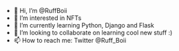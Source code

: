- 👋 Hi, I’m @RuffBoii
- 👀 I’m interested in NFTs
- 🌱 I’m currently learning Python, Django and Flask
- 💞️ I’m looking to collaborate on learning cool new stuff :)
- 📫 How to reach me: Twitter @Ruff_Boii

<!---
RuffBoii/RuffBoii is a ✨ special ✨ repository because its `README.md` (this file) appears on your GitHub profile.
You can click the Preview link to take a look at your changes.
--->

